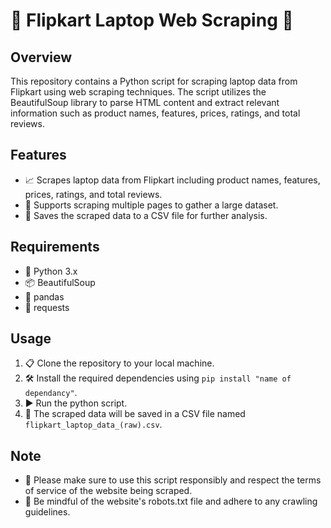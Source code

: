 
# 🚀 Flipkart Laptop Web Scraping 🛒

## Overview
This repository contains a Python script for scraping laptop data from Flipkart using web scraping techniques. The script utilizes the BeautifulSoup library to parse HTML content and extract relevant information such as product names, features, prices, ratings, and total reviews.

## Features
- 📈 Scrapes laptop data from Flipkart including product names, features, prices, ratings, and total reviews.
- 🔄 Supports scraping multiple pages to gather a large dataset.
- 💾 Saves the scraped data to a CSV file for further analysis.

## Requirements
- 🐍 Python 3.x
- 📦 BeautifulSoup
- 🐼 pandas
- 📡 requests

## Usage
1. 📋 Clone the repository to your local machine.
2. 🛠️ Install the required dependencies using `pip install "name of dependancy"`.
3. ▶️ Run the python script.
4. 📄 The scraped data will be saved in a CSV file named `flipkart_laptop_data_(raw).csv`.



## Note
- 🤖 Please make sure to use this script responsibly and respect the terms of service of the website being scraped.
- 📝 Be mindful of the website's robots.txt file and adhere to any crawling guidelines.
